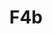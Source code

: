 ---
basin: 'Yes'
cudn: true
floor: First
grade: 8
images:
- /assets/images/rooms/oc/f4_1.jpg
- /assets/images/rooms/oc/f4_2.jpg
- /assets/images/rooms/oc/f4_3.jpg
- /assets/images/rooms/oc/f4_4.jpg
- /assets/images/rooms/oc/f4_5.jpg
- /assets/images/rooms/oc/f4_6.jpg
- /assets/images/rooms/oc/f4_7.jpg
- /assets/images/rooms/oc/f4_8.jpg
living_room: Shared
location: Old Court
name: F4b
network: Wireless Only
title: F4b
---